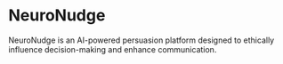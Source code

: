 # NeuroNudge
NeuroNudge  is an AI-powered persuasion platform designed to ethically influence decision-making and enhance communication.
